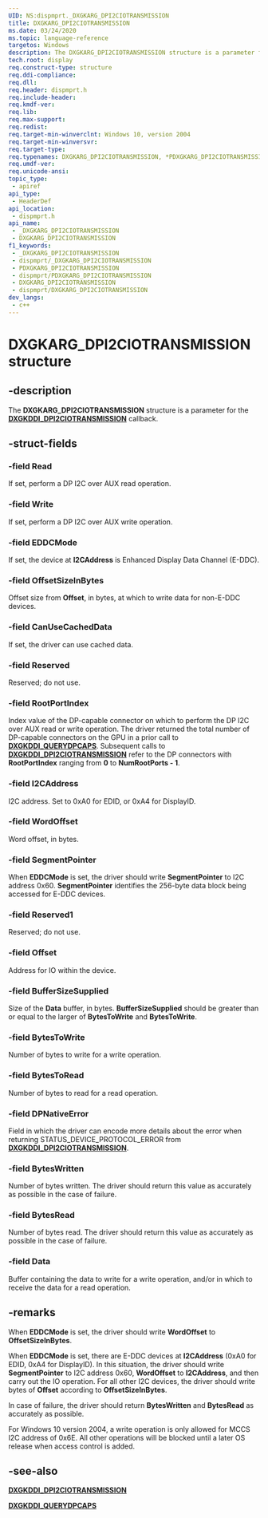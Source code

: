 ```yaml
---
UID: NS:dispmprt._DXGKARG_DPI2CIOTRANSMISSION
title: DXGKARG_DPI2CIOTRANSMISSION
ms.date: 03/24/2020
ms.topic: language-reference
targetos: Windows
description: The DXGKARG_DPI2CIOTRANSMISSION structure is a parameter for the DXGKDDI_DPI2CIOTRANSMISSION callback.
tech.root: display
req.construct-type: structure
req.ddi-compliance: 
req.dll: 
req.header: dispmprt.h
req.include-header: 
req.kmdf-ver: 
req.lib: 
req.max-support: 
req.redist: 
req.target-min-winverclnt: Windows 10, version 2004
req.target-min-winversvr: 
req.target-type: 
req.typenames: DXGKARG_DPI2CIOTRANSMISSION, *PDXGKARG_DPI2CIOTRANSMISSION
req.umdf-ver: 
req.unicode-ansi: 
topic_type:
 - apiref
api_type:
 - HeaderDef
api_location:
 - dispmprt.h
api_name:
 - _DXGKARG_DPI2CIOTRANSMISSION
 - DXGKARG_DPI2CIOTRANSMISSION
f1_keywords:
 - _DXGKARG_DPI2CIOTRANSMISSION
 - dispmprt/_DXGKARG_DPI2CIOTRANSMISSION
 - PDXGKARG_DPI2CIOTRANSMISSION
 - dispmprt/PDXGKARG_DPI2CIOTRANSMISSION
 - DXGKARG_DPI2CIOTRANSMISSION
 - dispmprt/DXGKARG_DPI2CIOTRANSMISSION
dev_langs:
 - c++
---
```


# DXGKARG_DPI2CIOTRANSMISSION structure


## -description

The **DXGKARG_DPI2CIOTRANSMISSION** structure is a parameter for the [**DXGKDDI_DPI2CIOTRANSMISSION**](nc-dispmprt-dxgkddi_dpi2ciotransmission.md) callback.

## -struct-fields

### -field Read

If set, perform a DP I2C over AUX read operation.

### -field Write

If set, perform a DP I2C over AUX write operation.

### -field EDDCMode

If set, the device at **I2CAddress** is Enhanced Display Data Channel (E-DDC).

### -field OffsetSizeInBytes

Offset size from **Offset**, in bytes, at which to write data for non-E-DDC devices.

### -field CanUseCachedData

If set, the driver can use cached data.

### -field Reserved

Reserved; do not use.

### -field RootPortIndex

Index value of the DP-capable connector on which to perform the DP I2C over AUX read or write operation. The driver returned the total number of DP-capable connectors on the GPU in a prior call to [**DXGKDDI_QUERYDPCAPS**](nc-dispmprt-dxgkddi_querydpcaps.md). Subsequent calls to [**DXGKDDI_DPI2CIOTRANSMISSION**](nc-dispmprt-dxgkddi_dpi2ciotransmission.md) refer to the DP connectors with **RootPortIndex** ranging from **0** to **NumRootPorts - 1**.

### -field I2CAddress

I2C address. Set to 0xA0 for EDID, or 0xA4 for DisplayID.

### -field WordOffset

Word offset, in bytes.

### -field SegmentPointer

When **EDDCMode** is set, the driver should write **SegmentPointer** to I2C address 0x60. **SegmentPointer** identifies the 256-byte data block being accessed for E-DDC devices.

### -field Reserved1

Reserved; do not use.

### -field Offset

Address for IO within the device.

### -field BufferSizeSupplied

Size of the **Data** buffer, in bytes. **BufferSizeSupplied** should be greater than or equal to the larger of **BytesToWrite** and **BytesToWrite**.

### -field BytesToWrite

Number of bytes to write for a write operation.

### -field BytesToRead

Number of bytes to read for a read operation.

### -field DPNativeError

Field in which the driver can encode more details about the error when returning STATUS_DEVICE_PROTOCOL_ERROR from [**DXGKDDI_DPI2CIOTRANSMISSION**](nc-dispmprt-dxgkddi_dpi2ciotransmission.md).

### -field BytesWritten

Number of bytes written. The driver should return this value as accurately as possible in the case of failure.

### -field BytesRead

Number of bytes read. The driver should return this value as accurately as possible in the case of failure.

### -field Data

Buffer containing the data to write for a write operation, and/or in which to receive the data for a read operation.

## -remarks

When **EDDCMode** is set, the driver should write **WordOffset** to **OffsetSizeInBytes**.

When **EDDCMode** is set, there are E-DDC devices at **I2CAddress** (0xA0 for EDID, 0xA4 for DisplayID). In this situation, the driver should write **SegmentPointer** to I2C address 0x60, **WordOffset** to **I2CAddress**,  and then carry out the IO operation. For all other I2C devices, the driver should write bytes of **Offset** according to **OffsetSizeInBytes**.

In case of failure, the driver should return **BytesWritten** and **BytesRead** as accurately as possible.

For Windows 10 version 2004, a write operation is only allowed for MCCS I2C address of 0x6E. All other operations will be blocked until a later OS release when access control is added.

## -see-also

[**DXGKDDI_DPI2CIOTRANSMISSION**](nc-dispmprt-dxgkddi_dpi2ciotransmission.md)

[**DXGKDDI_QUERYDPCAPS**](nc-dispmprt-dxgkddi_querydpcaps.md)

